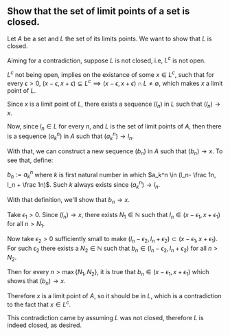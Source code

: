 ## Show that the set of limit points of a set is closed.

Let $A$ be a set and $L$ the set of its limits points. We want to show that $L$ is closed.

Aiming for a contradiction, suppose $L$ is not closed, i.e, $L^c$ is not open. 

$L^c$ not being open, implies on the existance of some $x\in L^c$, such that for every $\epsilon >0$, $(x-\epsilon,x+\epsilon) \subsetneq L^c \implies(x-\epsilon,x+\epsilon) \cap L \neq \emptyset$, which makes $x$ a limit point of $L$.

Since $x$ is a limit point of $L$, there exists a sequence $(l_n)$ in $L$ such that $(l_n) \rightarrow x$. 

Now, since $l_n \in L$ for every $n$, and $L$ is the set of limit points of $A$, then there is a sequence $(a_k^n)$ in $A$ such that $(a_k^n) \rightarrow l_n$. 

With that, we can construct a new sequence $(b_n)$ in $A$ such that $(b_n) \rightarrow x$. To see that, define:

$b_n := a_k^n$ where $k$ is first natural number in which $a_k^n \in (l_n- \frac 1n, l_n + \frac 1n)$. Such $k$ always exists since $(a_k^n) \rightarrow l_n$.

With that definition, we'll show that $b_n \rightarrow x$. 

Take $\epsilon_1 > 0$. Since $(l_n) \rightarrow x$, there exists $N_1 \in \mathbb{N}$ such that $l_n \in (x-\epsilon_1, x+\epsilon_1)$ for all $n>N_1$. 

Now take $\epsilon_2 > 0$ sufficiently small to make $(l_n-\epsilon_2, l_n+\epsilon_2) \subset (x-\epsilon_1, x+\epsilon_1)$. For such $\epsilon_2$ there exists a $N_2 \in \mathbb{N}$ such that $b_n \in (l_n-\epsilon_2, l_n+\epsilon_2)$ for all $n>N_2$.

Then for every $n>\max\{N_1,N_2\}$, it is true that $b_n \in (x-\epsilon_1,x+\epsilon_1)$ which shows that $(b_n)\rightarrow x$.

Therefore $x$ is a limit point of $A$, so it should be in $L$, which is a contradiction to the fact that $x \in L^c$.

This contradiction came by assuming $L$ was not closed, therefore $L$ is indeed closed, as desired.